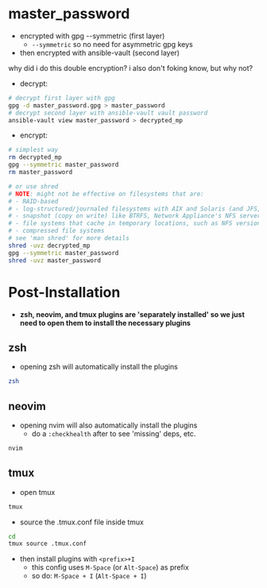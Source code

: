 # master_password

- encrypted with gpg --symmetric (first layer)
  - `--symmetric` so no need for asymmetric gpg keys
- then encrypted with ansible-vault (second layer)

why did i do this double encryption? i also don't foking know, but why not?

- decrypt:

```bash
# decrypt first layer with gpg
gpg -d master_password.gpg > master_password
# decrypt second layer with ansible-vault vault password
ansible-vault view master_password > decrypted_mp
```

- encrypt:

```bash
# simplest way
rm decrypted_mp
gpg --symmetric master_password
rm master_password

# or use shred
# NOTE: might not be effective on filesystems that are:
# - RAID-based
# - log-structured/journaled filesystems with AIX and Solaris (and JFS, ReiserFS, XFS, Ext3, etc.)
# - snapshot (copy on write) like BTRFS, Network Appliance's NFS server
# - file systems that cache in temporary locations, such as NFS version 3 clients
# - compressed file systems
# see 'man shred' for more details
shred -uvz decrypted_mp
gpg --symmetric master_password
shred -uvz master_password
```

# Post-Installation

- **zsh, neovim, and tmux plugins are 'separately installed' so we just need to open them to install the necessary plugins**

## zsh

- opening zsh will automatically install the plugins

```bash
zsh
```

## neovim

- opening nvim will also automatically install the plugins
  - do a `:checkhealth` after to see 'missing' deps, etc.

```bash
nvim
```

## tmux

- open tmux

```bash
tmux
```

- source the .tmux.conf file inside tmux

```bash
cd
tmux source .tmux.conf
```

- then install plugins with `<prefix>+I`
  - this config uses `M-Space` (or `Alt-Space`) as prefix
  - so do: `M-Space + I` (`Alt-Space + I`)
